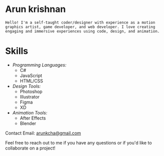 # Arun krishnan
    Hello! I'm a self-taught coder/designer with experience as a motion graphics artist, game developer, and web developer. I love creating engaging and immersive experiences using code, design, and animation.

# Skills
- *Programming Languages:* 
    - C#
    - JavaScript
    - HTML/CSS
- *Design Tools:* 
    - Photoshop
    - Illustrator
    - Figma
    - XD
- *Animation Tools:*
   - After Effects
   - Blender

Contact
Email: arunkcha@gmail.com


Feel free to reach out to me if you have any questions or if you'd like to collaborate on a project!

